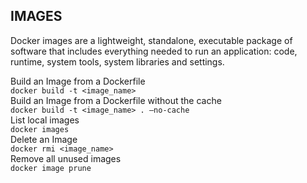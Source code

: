 ## IMAGES  
Docker images are a lightweight, standalone, executable package
of software that includes everything needed to run an application:
code, runtime, system tools, system libraries and settings.  

Build an Image from a Dockerfile  
`docker build -t <image_name>`  
Build an Image from a Dockerfile without the cache  
`docker build -t <image_name> . –no-cache`  
List local images  
`docker images`  
Delete an Image  
`docker rmi <image_name>`  
Remove all unused images  
`docker image prune`

